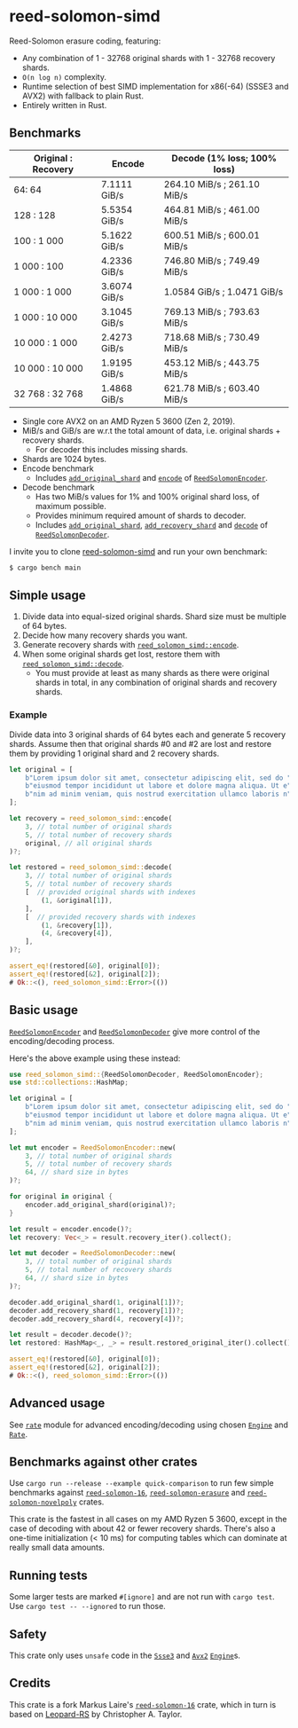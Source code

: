 # reed-solomon-simd

Reed-Solomon erasure coding, featuring:

- Any combination of 1 - 32768 original shards with 1 - 32768 recovery shards.
- `O(n log n)` complexity.
- Runtime selection of best SIMD implementation for x86(-64) (SSSE3 and AVX2) with
fallback to plain Rust.
- Entirely written in Rust.

## Benchmarks

| Original : Recovery | Encode       | Decode (1% loss; 100% loss) |
| ------------------- | ------------ | --------------------------- |
| 64: 64              | 7.1111 GiB/s | 264.10 MiB/s ; 261.10 MiB/s |
| 128 : 128           | 5.5354 GiB/s | 464.81 MiB/s ; 461.00 MiB/s |
| 100 : 1 000         | 5.1622 GiB/s | 600.51 MiB/s ; 600.01 MiB/s |
| 1 000 : 100         | 4.2336 GiB/s | 746.80 MiB/s ; 749.49 MiB/s |
| 1 000 : 1 000       | 3.6074 GiB/s | 1.0584 GiB/s ; 1.0471 GiB/s |
| 1 000 : 10 000      | 3.1045 GiB/s | 769.13 MiB/s ; 793.63 MiB/s |
| 10 000 : 1 000      | 2.4273 GiB/s | 718.68 MiB/s ; 730.49 MiB/s |
| 10 000 : 10 000     | 1.9195 GiB/s | 453.12 MiB/s ; 443.75 MiB/s |
| 32 768 : 32 768     | 1.4868 GiB/s | 621.78 MiB/s ; 603.40 MiB/s |

- Single core AVX2 on an AMD Ryzen 5 3600 (Zen 2, 2019).
- MiB/s and GiB/s are w.r.t the total amount of data,
  i.e. original shards + recovery shards.
    - For decoder this includes missing shards.
- Shards are 1024 bytes.
- Encode benchmark
    - Includes [`add_original_shard`][RSE::add_original_shard] and
      [`encode`][RSE::encode] of [`ReedSolomonEncoder`].
- Decode benchmark
    - Has two MiB/s values for 1% and 100% original shard loss, of maximum possible.
    - Provides minimum required amount of shards to decoder.
    - Includes [`add_original_shard`][RSD::add_original_shard],
      [`add_recovery_shard`][RSD::add_recovery_shard] and
      [`decode`][RSD::decode] of [`ReedSolomonDecoder`].


I invite you to clone [reed-solomon-simd] and run your own benchmark:
```sh
$ cargo bench main
```

## Simple usage

1. Divide data into equal-sized original shards.
   Shard size must be multiple of 64 bytes.
2. Decide how many recovery shards you want.
3. Generate recovery shards with [`reed_solomon_simd::encode`].
4. When some original shards get lost, restore them with [`reed_solomon_simd::decode`].
    - You must provide at least as many shards as there were original shards in total,
      in any combination of original shards and recovery shards.

### Example

Divide data into 3 original shards of 64 bytes each and generate 5 recovery shards.
Assume then that original shards #0 and #2 are lost
and restore them by providing 1 original shard and 2 recovery shards.

```rust
let original = [
    b"Lorem ipsum dolor sit amet, consectetur adipiscing elit, sed do ",
    b"eiusmod tempor incididunt ut labore et dolore magna aliqua. Ut e",
    b"nim ad minim veniam, quis nostrud exercitation ullamco laboris n",
];

let recovery = reed_solomon_simd::encode(
    3, // total number of original shards
    5, // total number of recovery shards
    original, // all original shards
)?;

let restored = reed_solomon_simd::decode(
    3, // total number of original shards
    5, // total number of recovery shards
    [  // provided original shards with indexes
        (1, &original[1]),
    ],
    [  // provided recovery shards with indexes
        (1, &recovery[1]),
        (4, &recovery[4]),
    ],
)?;

assert_eq!(restored[&0], original[0]);
assert_eq!(restored[&2], original[2]);
# Ok::<(), reed_solomon_simd::Error>(())
```

## Basic usage

[`ReedSolomonEncoder`] and [`ReedSolomonDecoder`] give more control
of the encoding/decoding process.

Here's the above example using these instead:

```rust
use reed_solomon_simd::{ReedSolomonDecoder, ReedSolomonEncoder};
use std::collections::HashMap;

let original = [
    b"Lorem ipsum dolor sit amet, consectetur adipiscing elit, sed do ",
    b"eiusmod tempor incididunt ut labore et dolore magna aliqua. Ut e",
    b"nim ad minim veniam, quis nostrud exercitation ullamco laboris n",
];

let mut encoder = ReedSolomonEncoder::new(
    3, // total number of original shards
    5, // total number of recovery shards
    64, // shard size in bytes
)?;

for original in original {
    encoder.add_original_shard(original)?;
}

let result = encoder.encode()?;
let recovery: Vec<_> = result.recovery_iter().collect();

let mut decoder = ReedSolomonDecoder::new(
    3, // total number of original shards
    5, // total number of recovery shards
    64, // shard size in bytes
)?;

decoder.add_original_shard(1, original[1])?;
decoder.add_recovery_shard(1, recovery[1])?;
decoder.add_recovery_shard(4, recovery[4])?;

let result = decoder.decode()?;
let restored: HashMap<_, _> = result.restored_original_iter().collect();

assert_eq!(restored[&0], original[0]);
assert_eq!(restored[&2], original[2]);
# Ok::<(), reed_solomon_simd::Error>(())
```

## Advanced usage

See [`rate`][mod:rate] module for advanced encoding/decoding
using chosen [`Engine`] and [`Rate`].

## Benchmarks against other crates

Use `cargo run --release --example quick-comparison`
to run few simple benchmarks against [`reed-solomon-16`], [`reed-solomon-erasure`]
and [`reed-solomon-novelpoly`] crates.

This crate is the fastest in all cases on my AMD Ryzen 5 3600, except in the
case of decoding with about 42 or fewer recovery shards.
There's also a one-time initialization (< 10 ms) for computing tables
which can dominate at really small data amounts.

[`reed-solomon-16`]: https://crates.io/crates/reed-solomon-16
[`reed-solomon-erasure`]: https://crates.io/crates/reed-solomon-erasure
[`reed-solomon-novelpoly`]: https://crates.io/crates/reed-solomon-novelpoly

## Running tests

Some larger tests are marked `#[ignore]` and are not run with `cargo test`.
Use `cargo test -- --ignored` to run those.

## Safety

This crate only uses `unsafe` code in the [`Ssse3`] and [`Avx2`] [`Engine`]s.

## Credits

This crate is a fork Markus Laire's [`reed-solomon-16`] crate, which in turn
is based on [Leopard-RS] by Christopher A. Taylor.

[Leopard-RS]: https://github.com/catid/leopard
[reed-solomon-simd]: https://github.com/AndersTrier/reed-solomon-simd

[`Naive`]: https://docs.rs/reed-solomon-simd/0.1.0/reed_solomon_simd/engine/struct.Naive.html
[`NoSimd`]: https://docs.rs/reed-solomon-simd/0.1.0/reed_solomon_simd/engine/struct.NoSimd.html
[`Ssse3`]: https://docs.rs/reed-solomon-simd/0.1.0/reed_solomon_simd/engine/struct.Ssse3.html
[`Avx2`]: https://docs.rs/reed-solomon-simd/0.1.0/reed_solomon_simd/engine/struct.Avx2.html

[`ReedSolomonEncoder`]: https://docs.rs/reed-solomon-simd/0.1.0/reed_solomon_simd/struct.ReedSolomonEncoder.html
[RSE::add_original_shard]: https://docs.rs/reed-solomon-simd/0.1.0/reed_solomon_simd/struct.ReedSolomonEncoder.html#method.add_original_shard
[RSE::encode]: https://docs.rs/reed-solomon-simd/0.1.0/reed_solomon_simd/struct.ReedSolomonEncoder.html#method.encode

[`ReedSolomonDecoder`]: https://docs.rs/reed-solomon-simd/0.1.0/reed_solomon_simd/struct.ReedSolomonDecoder.html
[RSD::add_original_shard]: https://docs.rs/reed-solomon-simd/0.1.0/reed_solomon_simd/struct.ReedSolomonDecoder.html#method.add_original_shard
[RSD::add_recovery_shard]: https://docs.rs/reed-solomon-simd/0.1.0/reed_solomon_simd/struct.ReedSolomonDecoder.html#method.add_recovery_shard
[RSD::decode]: https://docs.rs/reed-solomon-simd/0.1.0/reed_solomon_simd/struct.ReedSolomonDecoder.html#method.decode

[`Engine`]: https://docs.rs/reed-solomon-simd/0.1.0/reed_solomon_simd/engine/trait.Engine.html
[`Rate`]: https://docs.rs/reed-solomon-simd/0.1.0/reed_solomon_simd/rate/trait.Rate.html

[mod:rate]: https://docs.rs/reed-solomon-simd/0.1.0/reed_solomon_simd/rate/index.html

[`reed_solomon_simd::encode`]: https://docs.rs/reed-solomon-simd/0.1.0/reed_solomon_simd/fn.encode.html
[`reed_solomon_simd::decode`]: https://docs.rs/reed-solomon-simd/0.1.0/reed_solomon_simd/fn.decode.html
